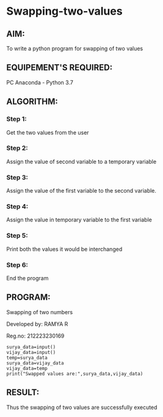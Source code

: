 # Swapping-two-values
## AIM:
To write a python program for swapping of two values
## EQUIPEMENT'S REQUIRED: 
PC
Anaconda - Python 3.7
## ALGORITHM: 
### Step 1:
Get the two values from the user
### Step 2: 
Assign the value of second variable to a temporary variable 
### Step 3: 
Assign the value of the first variable to the second variable.
### Step 4:  
Assign the value in temporary variable to the first variable
### Step 5: 
Print both the values it would be interchanged
### Step 6: 
End the program
## PROGRAM:
Swapping of two numbers

Developed by: RAMYA R

Reg.no: 212223230169

```
surya_data=input()
vijay_data=input()
temp=surya_data
surya_data=vijay_data
vijay_data=temp
print("Swapped values are:",surya_data,vijay_data)
```
## RESULT:
Thus the swapping of two values are successfully executed
